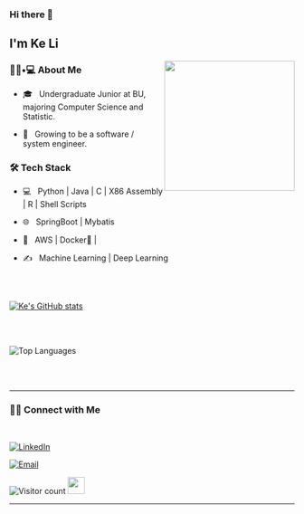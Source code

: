 ### Hi there 👋<h2> I'm Ke Li</h2>

<img align='right' src="https://media.giphy.com/media/M9gbBd9nbDrOTu1Mqx/giphy.gif" width="230">

<h3> 👨🏻•💻 About Me </h3>



- 🎓 &nbsp; Undergraduate Junior at BU, majoring Computer Science and Statistic.

- 🌱 &nbsp; Growing to be a software / system engineer.




<h3>🛠 Tech Stack</h3>



- 💻 &nbsp; Python | Java | C | X86 Assembly | R | Shell Scripts

- 🌐 &nbsp; SpringBoot | Mybatis 

- 🔧 &nbsp; AWS | Docker🐳 |

- ✍️ &nbsp; Machine Learning | Deep Learning 

<br/><br/>

[![Ke's GitHub stats](https://github-readme-stats.vercel.app/api?username=like101101)](https://github.com/like101101/github-readme-stats)

<br/>

<br/>

![Top Languages](https://github-readme-stats.vercel.app/api/top-langs/?username=like101101&show_icons=true)

<br><br>



<hr>



<h3> 🤝🏻 Connect with Me </h3>

<br>



<p align="center">

<a href="https://www.linkedin.com/in/ke-li-740ba3225/"><img alt="LinkedIn" src="https://img.shields.io/badge/LinkedIn-KeLi-blue?style=flat-square&logo=linkedin"></a>

<a href="mailto:likelike101101@gmail.com"><img alt="Email" src="https://img.shields.io/badge/Email-likelike101101@gmail.com-blue?style=flat-square&logo=gmail"></a>

</p>


![Visitor count](https://visitor-badge.laobi.icu/badge?page_id=like101101.like101101)   <img src="https://media.giphy.com/media/dxn6fRlTIShoeBr69N/giphy.gif" width="30">

<hr>


